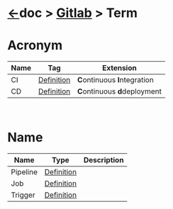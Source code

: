 # [&larr;][Repo_Readme]doc > [Gitlab][Topic_Readme] > Term

[//]: #(Reference)
[Repo_Readme]:   ../README.md
[Topic_Readme]:  ../README.md

[Ci_Whatis]:   ../whatis/ci_whatis.md
[Cd_Whatis]:   ./term_list.md
[Pipeline_Whatis]:   ./term_list.md
[Job_Whatis]:   ./term_list.md
[Trigger_Whatis]:   ./term_list.md



# Acronym
|Name|Tag|Extension
|-|-|-|
|CI|[Definition][Ci_Whatis]|**C**ontinuous **I**ntegration|
|CD|[Definition][Cd_Whatis]|**C**ontinuous **d**deployment|
<br>

# Name
|Name|Type|Description|
|-|-|-|
|Pipeline|[Definition][Pipeline_Whatis]||
|Job|[Definition][Job_Whatis]||
|Trigger|[Definition][Trigger_Whatis]||
